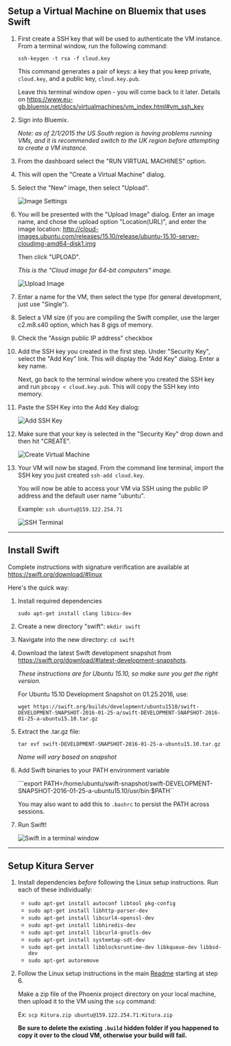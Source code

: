 ## Setup a Virtual Machine on Bluemix that uses Swift

1. First create a SSH key that will be used to authenticate the VM instance. From a terminal window, run the following command:

    ```ssh-keygen -t rsa -f cloud.key```
    
    This command generates a pair of keys: a key that you keep private, ```cloud.key```, and a public key, ```cloud.key.pub```. 
    
    Leave this terminal window open - you will come back to it later. Details on https://www.eu-gb.bluemix.net/docs/virtualmachines/vm_index.html#vm_ssh_key  

2. Sign into Bluemix.   

    *Note: as of 2/1/2015 the US South region is having problems running VMs, and it is recommended switch to the UK region before attempting to create a VM instance.*
    
3. From the dashboard select the "RUN VIRTUAL MACHINES" option.  

4. This will open the "Create a Virtual Machine" dialog.

5. Select the "New" image, then select "Upload".

    ![Image Settings](images/vm-create-new-image.jpg)
    
6. You will be presented with the "Upload Image" dialog.  Enter an image name, and chose the upload option "Location(URL)", and enter the image location: http://cloud-images.ubuntu.com/releases/15.10/release/ubuntu-15.10-server-cloudimg-amd64-disk1.img

    Then click "UPLOAD". 
    
    *This is the "Cloud image for 64-bit computers" image.*
    
    ![Upload Image](images/vm-upload-image.jpg)
    
7. Enter a name for the VM, then select the type (for general development, just use "Single").

8. Select a VM size (if you are compiling the Swift compiler, use the larger c2.m8.s40 option, which has 8 gigs of memory. 

9. Check the "Assign public IP address" checkbox

10. Add the SSH key you created in the first step.  Under "Security Key", select the "Add Key" link.  This will display the "Add Key" dialog.  Enter a key name.  

    Next, go back to the terminal window where you created the SSH key and run ```pbcopy < cloud.key.pub```.  This will copy the SSH key into memory.
    
11. Paste the SSH Key into the Add Key dialog:

    ![Add SSH Key](images/vm-ssh-key.jpg)
    
12. Make sure that your key is selected in the "Security Key" drop down and then hit "CREATE".
    
    ![Create Virtual Machine](images/vm-create.jpg)
    
13. Your VM will now be staged. From the command line terminal, import the SSH key you just created ```ssh-add cloud.key```. 
 
    You will now be able to access your VM via SSH using the public IP address and the default user name "ubuntu".
 
    Example: ```ssh ubuntu@159.122.254.71```
    
    ![SSH Terminal](images/vm-terminal.jpg)
   
---------- 
    
## Install Swift

Complete instructions with signature verification are available at https://swift.org/download/#linux

Here's the quick way:

1. Install required dependencies

    ```sudo apt-get install clang libicu-dev```

2. Create a new directory "swift": ```mkdir swift```
    
3. Navigate into the new directory: ```cd swift```

4. Download the latest Swift development snapshot from https://swift.org/download/#latest-development-snapshots.

    *These instructions are for Ubuntu 15.10, so make sure you get the right version.*
    
    For Ubuntu 15.10 Development Snapshot on 01.25.2016, use:
    
    ```wget https://swift.org/builds/development/ubuntu1510/swift-DEVELOPMENT-SNAPSHOT-2016-01-25-a/swift-DEVELOPMENT-SNAPSHOT-2016-01-25-a-ubuntu15.10.tar.gz```
    
3. Extract the .tar.gz file: 

    ```tar xvf swift-DEVELOPMENT-SNAPSHOT-2016-01-25-a-ubuntu15.10.tar.gz```

    *Name will vary based on snapshot*
    
4. Add Swift binaries to your PATH environment variable

    ```export PATH=/home/ubuntu/swift-snapshot/swift-DEVELOPMENT-SNAPSHOT-2016-01-25-a-ubuntu15.10/usr/bin:$PATH``
    
    You may also want to add this to ```.bashrc``` to persist the PATH across sessions.
    
5. Run Swift!
    
    ![Swift in a terminal window](images/swift-terminal.jpg)

----------

## Setup Kitura Server

1. Install dependencies *before* following the Linux setup instructions. Run each of these individually:
    
    * ```sudo apt-get install autoconf libtool pkg-config```
    * ```sudo apt-get install libhttp-parser-dev```
    * ```sudo apt-get install libcurl4-openssl-dev```
    * ```sudo apt-get install libhiredis-dev```
    * ```sudo apt-get install libcurl4-gnutls-dev```
    * ```sudo apt-get install systemtap-sdt-dev```
    * ```sudo apt-get install libblocksruntime-dev libkqueue-dev libbsd-dev```
    * ```sudo apt-get autoremove```
    
2. Follow the Linux setup instructions in the main [Readme](../README.md#installation-linux-work-in-progress) starting at step 6.

    Make a zip file of the Phoenix project directory on your local machine, then upload it to the VM using the ```scp``` command:
    
    Ex: ```scp Kitura.zip ubuntu@159.122.254.71:Kitura.zip```
    
    **Be sure to delete the existing ```.build``` hidden folder if you happened to copy it over to the cloud VM, otherwise your build will fail.**

 
